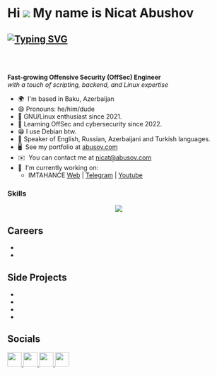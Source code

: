 # Hi ![](https://user-images.githubusercontent.com/18350557/176309783-0785949b-9127-417c-8b55-ab5a4333674e.gif) My name is Nicat Abushov


## [![Typing SVG](https://readme-typing-svg.herokuapp.com?font=Fira+Code&weight=900&size=36&duration=4500&pause=1000&color=EFF763&vCenter=true&width=435&lines=Cybersecurity+Engineer;Team+Leader;Entrepreneur;Operator)](https://git.io/typing-svg)
<br/>
  

<br/>

**Fast-growing Offensive Security (OffSec) Engineer**  
_with a touch of scripting, backend, and Linux expertise_
<br />




*   🌍  I'm based in Baku, Azerbaijan
*   😄 Pronouns: he/him/dude
*   💌  GNU/Linux enthusiast since 2021.
*   🎯  Learning OffSec and cybersecurity since 2022.
*   😁  I use Debian btw.
*   🧠  Speaker of English, Russian, Azerbaijani and Turkish languages.
*   🖥️  See my portfolio at [abusov.com](abusov.com)
*   ✉️  You can contact me at [nicat@abusov.com](mailto:nicat@abusov.com)
*   🚀  I'm currently working on:
    * IMTAHANCE [Web](https://imtahance.az) | [Telegram](https://t.me/imtahance) | [Youtube](https://youtube.com/@imtahance)





### Skills
<p align="center">
  <a href="https://skillicons.dev">
    <img src="https://skillicons.dev/icons?i=github,py,html,css,js,wordpress,vscode,ps,ai,figma,linux,md,windows,sublime,powershell,notion,linkedin,kali,discord,debian&theme=light&perline=10" />
  </a>
</p>

## Careers

- 
- 

## Side Projects

* 
* 
* 
* 

## Socials
           
<p align="left">
  <a href="https://discord.com/users/abusoww" target="_blank" rel="noreferrer">
    <picture>
      <source media="(prefers-color-scheme: dark)" srcset="https://raw.githubusercontent.com/danielcranney/readme-generator/main/public/icons/socials/discord-dark.svg" />
      <source media="(prefers-color-scheme: light)" srcset="https://raw.githubusercontent.com/danielcranney/readme-generator/main/public/icons/socials/discord.svg" />
      <img src="https://raw.githubusercontent.com/danielcranney/readme-generator/main/public/icons/socials/discord.svg" width="32" height="32" />
    </picture>
  </a>
  <a href="https://www.github.com/abusoww" target="_blank" rel="noreferrer">
    <picture>
      <source media="(prefers-color-scheme: dark)" srcset="https://raw.githubusercontent.com/danielcranney/readme-generator/main/public/icons/socials/github-dark.svg" />
      <source media="(prefers-color-scheme: light)" srcset="https://raw.githubusercontent.com/danielcranney/readme-generator/main/public/icons/socials/github.svg" />
      <img src="https://raw.githubusercontent.com/danielcranney/readme-generator/main/public/icons/socials/github.svg" width="32" height="32" />
    </picture>
  </a>
  <a href="https://instagram.com/nicat.abushov" target="_blank" rel="noreferrer">
    <picture>
      <source media="(prefers-color-scheme: dark)" srcset="https://raw.githubusercontent.com/danielcranney/readme-generator/main/public/icons/socials/instagram-dark.svg" />
      <source media="(prefers-color-scheme: light)" srcset="https://raw.githubusercontent.com/danielcranney/readme-generator/main/public/icons/socials/instagram.svg" />
      <img src="https://raw.githubusercontent.com/danielcranney/readme-generator/main/public/icons/socials/instagram.svg" width="32" height="32" />
    </picture>
  </a>
  <a href="https://twitter.com/abusoww" target="_blank" rel="noreferrer">
    <picture>
      <source media="(prefers-color-scheme: dark)" srcset="https://raw.githubusercontent.com/danielcranney/readme-generator/main/public/icons/socials/twitter-dark.svg" />
      <source media="(prefers-color-scheme: light)" srcset="https://raw.githubusercontent.com/danielcranney/readme-generator/main/public/icons/socials/twitter.svg" />
      <img src="https://raw.githubusercnotent.com/danielcranney/readme-generator/main/public/icons/socials/twitter.svg" width="32" height="32" />
    </picture>
  </a>
</p>


